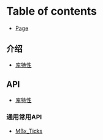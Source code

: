 # Table of contents

* [Page](README.md)

## 介绍

* [库特性](overview/特性.md)

## API

* [库特性](overview/特性.md)

### 通用常用API

* [MBx_Ticks](apidoc/apigengric/MBx_Ticks.md)


